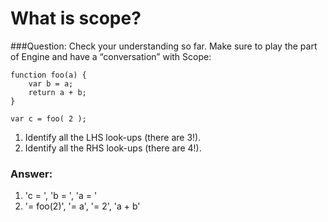 # What is scope?



###Question:
Check your understanding so far. Make sure to play the part of Engine and have a “conversation” with Scope:

```
function foo(a) {    
    var b = a;    
    return a + b; 
}

var c = foo( 2 ); 
```

1. Identify all the LHS look-ups (there are 3!). 
2. Identify all the RHS look-ups (there are 4!).

### Answer:

1. 'c = ', 'b = ', 'a = '
2. '= foo(2)', '= a', '= 2', 'a + b'